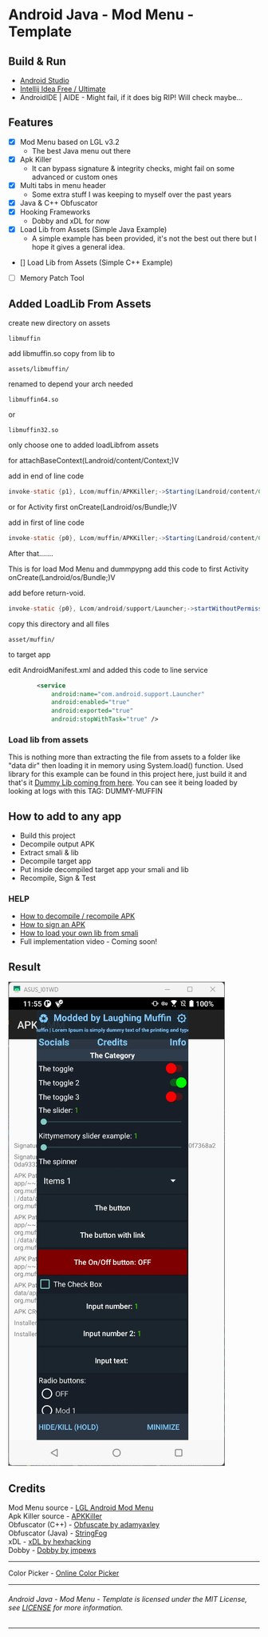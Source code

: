 # Android Java - Mod Menu - Template

## Build & Run
- [Android Studio](https://developer.android.com/studio)
- [Intellij Idea Free / Ultimate](https://www.jetbrains.com/idea/)
- AndroidIDE | AIDE - Might fail, if it does big RIP! Will check maybe...

## Features
- [x] Mod Menu based on LGL v3.2
  - The best Java menu out there
- [x] Apk Killer
  - It can bypass signature & integrity checks, might fail on some advanced or custom ones
- [x] Multi tabs in menu header
  - Some extra stuff I was keeping to myself over the past years
- [x] Java & C++ Obfuscator
- [x] Hooking Frameworks
  - Dobby and xDL for now 
- [x] Load Lib from Assets (Simple Java Example)
  - A simple example has been provided, it's not the best out there but I hope it gives a general idea.
- [] Load Lib from Assets (Simple C++ Example)
- [ ] Memory Patch Tool

## Added LoadLib From Assets

create new directory on assets
```
libmuffin
```
add libmuffin.so copy from lib to
```
assets/libmuffin/
```
renamed to depend your arch needed
```
libmuffin64.so
```
or 
```
libmuffin32.so
```

only choose one to added loadLibfrom assets

for attachBaseContext(Landroid/content/Context;)V

add in end of line code

```java
invoke-static {p1}, Lcom/muffin/APKKiller;->Starting(Landroid/content/Context;)V
```

or for Activity first onCreate(Landroid/os/Bundle;)V

add in first of line code

```java
invoke-static {p0}, Lcom/muffin/APKKiller;->Starting(Landroid/content/Context;)V
```


After that.......

This is for load Mod Menu and dummpypng
add this code to first Activity onCreate(Landroid/os/Bundle;)V

add before return-void.
```java
invoke-static {p0}, Lcom/android/support/Launcher;->startWithoutPermission(Landroid/content/Context;)V
```

copy this directory and all files

```
asset/muffin/
```
to target app

edit AndroidManifest.xml and added this code to line service
```xml
        <service
            android:name="com.android.support.Launcher"
            android:enabled="true"
            android:exported="true"
            android:stopWithTask="true" />
```


### Load lib from assets
This is nothing more than extracting the file from assets to a folder like "data dir" then loading it 
in memory using System.load() function. Used library for this example can be found in this 
project here, just build it and that's it [Dummy Lib coming from here](https://github.com/LaughingMuffin/Dummy-Android-Project).
You can see it being loaded by looking at logs with this TAG: DUMMY-MUFFIN

## How to add to any app
- Build this project
- Decompile output APK
- Extract smali & lib
- Decompile target app
- Put inside decompiled target app your smali and lib
- Recompile, Sign & Test

### HELP
- [How to decompile / recompile APK](https://youtu.be/xWU5Tk3MizY)
- [How to sign an APK](https://youtu.be/GwkQelv3cGk)
- [How to load your own lib from smali](https://youtu.be/JKwPPwnVehw)
- Full implementation video - Coming soon!

## Result

![menu_open_full.png](screenshots%2Fmenu_open_full.png)

## Credits

Mod Menu source - [LGL Android Mod Menu](https://github.com/LGLTeam/Android-Mod-Menu)<br>
Apk Killer source - [APKKiller](https://github.com/aimardcr/APKKiller)<br>
Obfuscator (C++) - [Obfuscate by adamyaxley](https://github.com/adamyaxley)<br>
Obfuscator (Java) - [StringFog](https://github.com/MegatronKing/StringFog)<br>
xDL - [xDL by hexhacking](https://github.com/hexhacking/xDL)<br>
Dobby - [Dobby by jmpews](https://github.com/jmpews/Dobby)<br>
___
Color Picker - [Online Color Picker](https://rgbcolorpicker.com/0-1)<br>
___
###### Android Java - Mod Menu - Template is licensed under the MIT License, see [LICENSE](license.txt) for more information.
___
